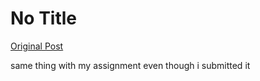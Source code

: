 # No Title

[Original Post](https://discourse.onlinedegree.iitm.ac.in/t/166189/15)

<p>same thing with my assignment even though i submitted it</p>